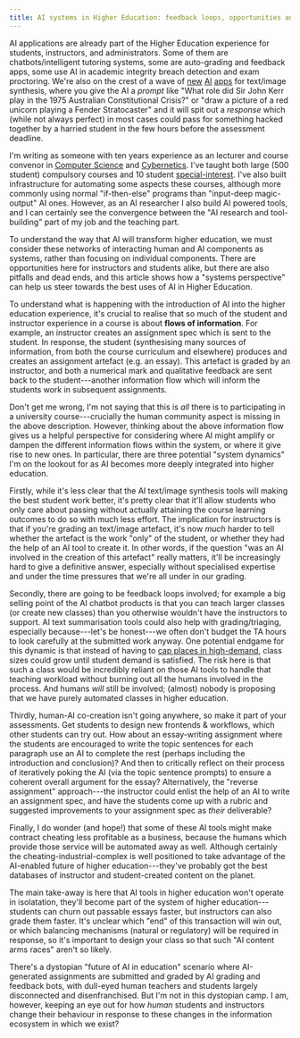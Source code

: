 ```yaml
---
title: AI systems in Higher Education: feedback loops, opportunities and things to watch out for
---
```


AI applications are already part of the Higher Education experience for
students, instructors, and administrators. Some of them are chatbots/intelligent
tutoring systems, some are auto-grading and feedback apps, some use AI in
academic integrity breach detection and exam proctoring. We're also on the crest
of a wave of [new](https://openai.com) [AI](https://openai.com)
[apps](https://stability.ai/blog/stable-diffusion-announcement) for text/image
synthesis, where you give the AI a _prompt_ like "What role did Sir John Kerr
play in the 1975 Australian Constitutional Crisis?" or "draw a picture of a red
unicorn playing a Fender Stratocaster" and it will spit out a _response_ which
(while not always perfect) in most cases could pass for something hacked
together by a harried student in the few hours before the assessment deadline.

I'm writing as someone with ten years experience as an lecturer and course
convenor in [Computer Science](https://comp.anu.edu.au/people/ben-swift/) and
[Cybernetics](https://cybernetics.anu.edu.au/people/ben-swift/). I've taught
both large (500 student) compulsory courses and 10 student
[special-interest](https://comp.anu.edu.au/courses/laptop-ensemble/). I've also
built infrastructure for automating some aspects these courses, although more
commonly using normal "if-then-else" programs than "input-deep magic-output" AI
ones. However, as an AI researcher I also build AI powered tools, and I can
certainly see the convergence between the "AI research and tool-building" part
of my job and the teaching part.

To understand the way that AI will transform higher education, we must consider
these networks of interacting human and AI components as systems, rather than
focusing on individual components. There are opportunities here for instructors
and students alike, but there are also pitfalls and dead ends, and this article
shows how a "systems perspective" can help us steer towards the best uses of AI
in Higher Education.

To understand what is happening with the introduction of AI into the higher
education experience, it's crucial to realise that so much of the student and
instructor experience in a course is about **flows of information**. For
example, an instructor creates an assignment spec which is sent to the student.
In response, the student (synthesising many sources of information, from both
the course curriculum and elsewhere) produces and creates an assignment artefact
(e.g. an essay). This artefact is graded by an instructor, and both a numerical
mark and qualitative feedback are sent back to the student---another information
flow which will inform the students work in subsequent assignments.

Don't get me wrong, I'm not saying that this is _all_ there is to participating
in a university course---crucially the human community aspect is missing in the
above description. However, thinking about the above information flow gives us a
helpful perspective for considering where AI might amplify or dampen the
different information flows within the system, or where it give rise to new
ones. In particular, there are three potential "system dynamics" I'm on the
lookout for as AI becomes more deeply integrated into higher education.

Firstly, while it's less clear that the AI text/image synthesis tools will
making the best student work better, it's pretty clear that it'll allow students
who only care about passing without actually attaining the course learning
outcomes to do so with much less effort. The implication for instructors is that
if you're grading an text/image artefact, it's now _much_ harder to tell whether
the artefact is the work "only" of the student, or whether they had the help of
an AI tool to create it. In other words, if the question "was an AI involved in
the creation of this artefact" really matters, it'll be increasingly hard to
give a definitive answer, especially without specialised expertise and under the
time pressures that we're all under in our grading.

Secondly, there are going to be feedback loops involved; for example a big
selling point of the AI chatbot products is that you can teach larger classes
(or create new classes) than you otherwise wouldn't have the instructors to
support. AI text summarisation tools could also help with grading/triaging,
especially because---let's be honest---we often don't budget the TA hours to
look carefully at the submitted work anyway. One potential endgame for this
dynamic is that instead of having to [cap places in
high-demand](https://news.ycombinator.com/item?id=32746119), class sizes could
grow until student demand is satisfied. The risk here is that such a class would
be incredibly reliant on those AI tools to handle that teaching workload without
burning out all the humans involved in the process. And humans _will_ still be
involved; (almost) nobody is proposing that we have purely automated classes in
higher education.

Thirdly, human-AI co-creation isn't going anywhere, so make it part of your
assessments. Get students to design new frontends & workflows, which other
students can try out. How about an essay-writing assignment where the students
are encouraged to write the topic sentences for each paragraph use an AI to
complete the rest (perhaps including the introduction and conclusion)? And then
to critically reflect on their process of iteratively poking the AI (via the
topic sentence prompts) to ensure a coherent overall argument for the essay?
Alternatively, the "reverse assignment" approach---the instructor could enlist
the help of an AI to write an assignment spec, and have the students come up
with a rubric and suggested improvements to your assignment spec as _their_
deliverable?

Finally, I do wonder (and hope!) that some of these AI tools might make contract
cheating less profitable as a business, because the humans which provide those
service will be automated away as well. Although certainly the
cheating-industrial-complex is well positioned to take advantage of the
AI-enabled future of higher education---they've probably got the best databases
of instructor and student-created content on the planet.

The main take-away is here that AI tools in higher education won't operate in
isolatation, they'll become part of the system of higher education---students
can churn out passable essays faster, but instructors can also grade them
faster. It's unclear which "end" of this transaction will win out, or which
balancing mechanisms (natural or regulatory) will be required in response, so
it's important to design your class so that such "AI content arms races" aren't
so likely.
  
There's a dystopian "future of AI in education" scenario where AI-generated
assignments are submitted and graded by AI grading and feedback bots, with
dull-eyed human teachers and students largely disconnected and disenfranchised.
But I'm not in this dystopian camp. I am, however, keeping an eye out for how
_human_ students and instructors change their behaviour in response to these
changes in the information ecosystem in which we exist?
